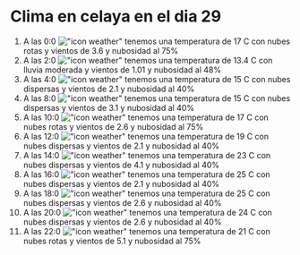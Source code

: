 # Clima en celaya en el dia 29

1. A las 0:0 !["icon weather"](http://openweathermap.org/img/w/04n.png) tenemos una temperatura de 17 C con nubes rotas y  vientos de 3.6 y nubosidad al 75%
1. A las 2:0 !["icon weather"](http://openweathermap.org/img/w/10n.png) tenemos una temperatura de 13.4 C con lluvia moderada y  vientos de 1.01 y nubosidad al 48%
1. A las 4:0 !["icon weather"](http://openweathermap.org/img/w/03n.png) tenemos una temperatura de 15 C con nubes dispersas y  vientos de 2.1 y nubosidad al 40%
1. A las 8:0 !["icon weather"](http://openweathermap.org/img/w/03n.png) tenemos una temperatura de 15 C con nubes dispersas y  vientos de 3.1 y nubosidad al 40%
1. A las 10:0 !["icon weather"](http://openweathermap.org/img/w/04d.png) tenemos una temperatura de 17 C con nubes rotas y  vientos de 2.6 y nubosidad al 75%
1. A las 12:0 !["icon weather"](http://openweathermap.org/img/w/03d.png) tenemos una temperatura de 19 C con nubes dispersas y  vientos de 2.1 y nubosidad al 40%
1. A las 14:0 !["icon weather"](http://openweathermap.org/img/w/03d.png) tenemos una temperatura de 23 C con nubes dispersas y  vientos de 4.1 y nubosidad al 40%
1. A las 16:0 !["icon weather"](http://openweathermap.org/img/w/03d.png) tenemos una temperatura de 25 C con nubes dispersas y  vientos de 2.1 y nubosidad al 40%
1. A las 18:0 !["icon weather"](http://openweathermap.org/img/w/03d.png) tenemos una temperatura de 25 C con nubes dispersas y  vientos de 2.6 y nubosidad al 40%
1. A las 20:0 !["icon weather"](http://openweathermap.org/img/w/03d.png) tenemos una temperatura de 24 C con nubes dispersas y  vientos de 2.6 y nubosidad al 40%
1. A las 22:0 !["icon weather"](http://openweathermap.org/img/w/04n.png) tenemos una temperatura de 21 C con nubes rotas y  vientos de 5.1 y nubosidad al 75%
